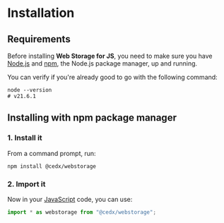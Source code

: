 # Installation

## Requirements
Before installing **Web Storage for JS**, you need to make sure you have [Node.js](https://nodejs.org)
and [npm](https://www.npmjs.com), the Node.js package manager, up and running.
		
You can verify if you're already good to go with the following command:

```shell
node --version
# v21.6.1
```

## Installing with npm package manager

### 1. Install it
From a command prompt, run:

```shell
npm install @cedx/webstorage
```

### 2. Import it
Now in your [JavaScript](https://developer.mozilla.org/docs/Web/JavaScript) code, you can use:

```js
import * as webstorage from "@cedx/webstorage";
```
